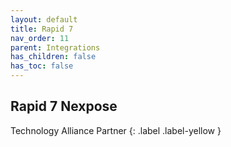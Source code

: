 ```yaml
---
layout: default
title: Rapid 7
nav_order: 11
parent: Integrations
has_children: false
has_toc: false
---
```



## Rapid 7 Nexpose
Technology Alliance Partner
{: .label .label-yellow } 